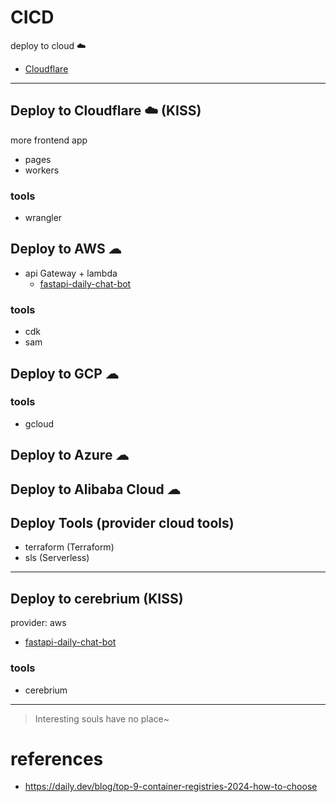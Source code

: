 # CICD
deploy to cloud ☁️
- [Cloudflare](https://www.cloudflare.com/)

---
## Deploy to Cloudflare ☁️ (KISS)
more frontend app
- pages
- workers
### tools
- wrangler

## Deploy to AWS ☁
- api Gateway + lambda
  - [fastapi-daily-chat-bot](https://github.com/ai-bot-pro/chat-bot/tree/feat/deploy/deploy/aws/fastapi-daily-chat-bot)
### tools
- cdk
- sam

## Deploy to GCP ☁
### tools
- gcloud

## Deploy to Azure ☁

## Deploy to Alibaba Cloud ☁

## Deploy Tools (provider cloud tools)
- terraform (Terraform)
- sls (Serverless)

---

## Deploy to cerebrium (KISS)
provider: aws
- [fastapi-daily-chat-bot](https://github.com/ai-bot-pro/chat-bot/tree/feat/deploy/deploy/cerebrium/fastapi-daily-chat-bot)
### tools
- cerebrium

---

> Interesting souls have no place~

# references
- https://daily.dev/blog/top-9-container-registries-2024-how-to-choose